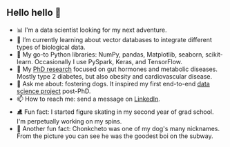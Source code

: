 ## Hello hello 👋
- 📊 I'm a data scientist looking for my next adventure.
- 🌱 I’m currently learning about vector databases to integrate different types of biological data.
- 🐍 My go-to Python libraries: NumPy, pandas, Matplotlib, seaborn, scikit-learn. Occasionally I use PySpark, Keras, and TensorFlow.
- 🧬 My [PhD research](https://scholar.google.com/citations?hl=en&user=4reAnikAAAAJ&view_op=list_works&sortby=pubdate) focused on gut hormones and metabolic diseases. Mostly type 2 diabetes, but also obesity and cardiovascular disease.
- 🐶 Ask me about: fostering dogs. It inspired my first end-to-end [data science project](https://github.com/chonkcheto/adoptabledogsofny) post-PhD.
- 📫 How to reach me: send a message on [LinkedIn](https://www.linkedin.com/in/tiaraahmad/).
- ⛸️ Fun fact: I started figure skating in my second year of grad school. I'm perpetually working on my spins.
- 🐶 Another fun fact: Chonkcheto was one of my dog's many nicknames. From the picture you can see he was the goodest boi on the subway.

<!--
**chonkcheto/chonkcheto** is a ✨ _special_ ✨ repository because its `README.md` (this file) appears on your GitHub profile.

Here are some ideas to get you started:

- 🔭 I’m currently working on ...
- 🌱 I’m currently learning ...
- 👯 I’m looking to collaborate on ...
- 🤔 I’m looking for help with ...
- 💬 Ask me about ...
- 📫 How to reach me: ...
- 😄 Pronouns: ...
- ⚡ Fun fact: ...
-->
